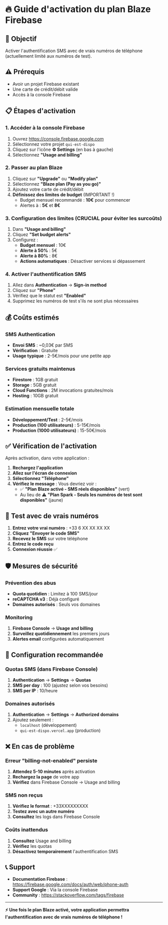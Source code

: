# 🔥 Guide d'activation du plan Blaze Firebase

## 🎯 Objectif

Activer l'authentification SMS avec de vrais numéros de téléphone (actuellement limité aux numéros de test).

## ⚠️ Prérequis

- Avoir un projet Firebase existant
- Une carte de crédit/débit valide
- Accès à la console Firebase

## 📋 Étapes d'activation

### **1. Accéder à la console Firebase**

1. Ouvrez https://console.firebase.google.com
2. Sélectionnez votre projet `qui-est-dispo`
3. Cliquez sur l'icône **⚙️ Settings** (en bas à gauche)
4. Sélectionnez **"Usage and billing"**

### **2. Passer au plan Blaze**

1. Cliquez sur **"Upgrade"** ou **"Modify plan"**
2. Sélectionnez **"Blaze plan (Pay as you go)"**
3. Ajoutez votre carte de crédit/débit
4. **Définissez des limites de budget** (IMPORTANT !)
   - Budget mensuel recommandé : **10€** pour commencer
   - Alertes à : **5€** et **8€**

### **3. Configuration des limites (CRUCIAL pour éviter les surcoûts)**

1. Dans **"Usage and billing"**
2. Cliquez **"Set budget alerts"**
3. Configurez :
   - **Budget mensuel** : 10€
   - **Alerte à 50%** : 5€
   - **Alerte à 80%** : 8€
   - **Actions automatiques** : Désactiver services si dépassement

### **4. Activer l'authentification SMS**

1. Allez dans **Authentication** → **Sign-in method**
2. Cliquez sur **"Phone"**
3. Vérifiez que le statut est **"Enabled"**
4. Supprimez les numéros de test s'ils ne sont plus nécessaires

## 💰 Coûts estimés

### **SMS Authentication**

- **Envoi SMS** : ~0,03€ par SMS
- **Vérification** : Gratuite
- **Usage typique** : 2-5€/mois pour une petite app

### **Services gratuits maintenus**

- **Firestore** : 1GB gratuit
- **Storage** : 5GB gratuit
- **Cloud Functions** : 2M invocations gratuites/mois
- **Hosting** : 10GB gratuit

### **Estimation mensuelle totale**

- **Développement/Test** : 2-5€/mois
- **Production (100 utilisateurs)** : 5-15€/mois
- **Production (1000 utilisateurs)** : 15-50€/mois

## ✅ Vérification de l'activation

Après activation, dans votre application :

1. **Rechargez l'application**
2. **Allez sur l'écran de connexion**
3. **Sélectionnez "Téléphone"**
4. **Vérifiez le message** : Vous devriez voir :
   - ✅ **"Plan Blaze activé - SMS réels disponibles"** (vert)
   - Au lieu de ⚠️ **"Plan Spark - Seuls les numéros de test sont disponibles"** (jaune)

## 🧪 Test avec de vrais numéros

1. **Entrez votre vrai numéro** : +33 6 XX XX XX XX
2. **Cliquez "Envoyer le code SMS"**
3. **Recevez le SMS** sur votre téléphone
4. **Entrez le code reçu**
5. **Connexion réussie** ✅

## 🛡️ Mesures de sécurité

### **Prévention des abus**

- **Quota quotidien** : Limitez à 100 SMS/jour
- **reCAPTCHA v3** : Déjà configuré
- **Domaines autorisés** : Seuls vos domaines

### **Monitoring**

1. **Firebase Console** → **Usage and billing**
2. **Surveillez quotidiennement** les premiers jours
3. **Alertes email** configurées automatiquement

## 🔧 Configuration recommandée

### **Quotas SMS (dans Firebase Console)**

1. **Authentication** → **Settings** → **Quotas**
2. **SMS per day** : 100 (ajustez selon vos besoins)
3. **SMS per IP** : 10/heure

### **Domaines autorisés**

1. **Authentication** → **Settings** → **Authorized domains**
2. Ajoutez seulement :
   - `localhost` (développement)
   - `qui-est-dispo.vercel.app` (production)

## ❌ En cas de problème

### **Erreur "billing-not-enabled" persiste**

1. **Attendez 5-10 minutes** après activation
2. **Rechargez la page** de votre app
3. **Vérifiez** dans Firebase Console → Usage and billing

### **SMS non reçus**

1. **Vérifiez le format** : +33XXXXXXXXX
2. **Testez avec un autre numéro**
3. **Consultez** les logs dans Firebase Console

### **Coûts inattendus**

1. **Consultez** Usage and billing
2. **Vérifiez** les quotas
3. **Désactivez temporairement** l'authentification SMS

## 📞 Support

- **Documentation Firebase** : https://firebase.google.com/docs/auth/web/phone-auth
- **Support Google** : Via la console Firebase
- **Community** : https://stackoverflow.com/tags/firebase

---

**⚡ Une fois le plan Blaze activé, votre application permettra l'authentification avec de vrais numéros de téléphone !**
